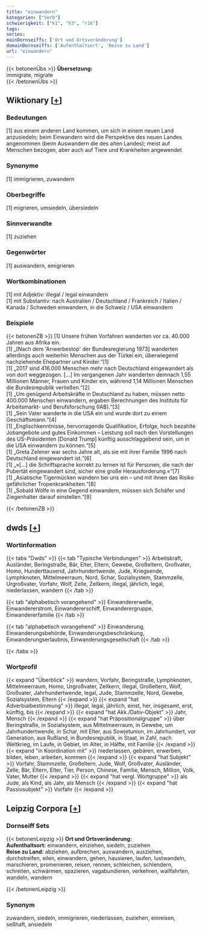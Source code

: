 ```yaml
---
title: "einwandern"
kategorien: ["Verb"]
schwierigkeit: ["k1", "h3", "r16"]
tags:
series:
mainDornseiffs: ['Ort und Ortsveränderung']
domainDornseiffs: ['Aufenthaltsort', 'Reise zu Land']
url: "einwandern"
---
```


{{< betonenÜbs >}}
**Übersetzung:**  
immigrate, migrate  
{{< /betonenÜbs >}}

## Wiktionary [[+](https://de.wiktionary.org/wiki/einwandern)]

### Bedeutungen
[1] aus einem anderen Land kommen, um sich in einem neuen Land anzusiedeln; beim Einwandern wird die Perspektive des neuen Landes angenommen (beim Auswandern die des alten Landes); meist auf Menschen bezogen, aber auch auf Tiere und Krankheiten angewendet  

### Synonyme
[1] immigrieren, zuwandern  

### Oberbegriffe
[1] migrieren, umsiedeln, übersiedeln  

### Sinnverwandte
[1] zuziehen  

### Gegenwörter
[1] auswandern, emigrieren  

### Wortkombinationen
[1] mit Adjektiv: illegal / legal einwandern  
[1] mit Substantiv: nach Australien / Deutschland / Frankreich / Italien / Kanada / Schweden einwandern, in die Schweiz / USA einwandern  

### Beispiele
{{< betonenZB >}}
[1] Unsere frühen Vorfahren wanderten vor ca. 40.000 Jahren aus Afrika ein.  
[1] „[Nach dem 'Anwerbestop' der Bundesregierung 1973] wanderten allerdings auch weiterhin Menschen aus der Türkei ein, überwiegend nachziehende Ehepartner und Kinder.“[1]  
[1] „2017 sind 416.000 Menschen mehr nach Deutschland eingewandert als von dort weggezogen. […] Im vergangenen Jahr wanderten demnach 1,55 Millionen Männer, Frauen und Kinder ein, während 1,14 Millionen Menschen die Bundesrepublik verließen.“[2]  
[1] „Um genügend Arbeitskräfte in Deutschland zu haben, müssen netto 400.000 Menschen einwandern, ergaben Berechnungen des Instituts für Arbeitsmarkt- und Berufsforschung (IAB).“[3]  
[1] „Sein Vater wanderte in die USA ein und wurde dort zu einem Geschäftsmann.“[4]  
[1] „Englischkenntnisse, hervorragende Qualifikation, Erfolge, hoch bezahlte Jobangebote und gutes Einkommen – Leistung soll nach den Vorstellungen des US-Präsidenten [Donald Trump] künftig ausschlaggebend sein, um in die USA einwandern zu können.“[5]  
[1] „Greta Zelener war sechs Jahre alt, als sie mit ihrer Familie 1996 nach Deutschland eingewandert ist.“[6]  
[1] „»[…] die Schriftsprache korrekt zu lernen ist für Personen, die nach der Pubertät eingewandert sind, sicher eine große Herausforderung.«“[7]  
[1] „Asiatische Tigermücken wandern bei uns ein – und mit ihnen das Risiko gefährlicher Tropenkrankheiten.“[8]  
[1] „Sobald Wölfe in eine Gegend einwandern, müssen sich Schäfer und Ziegenhalter darauf einstellen.“[9]  

{{< /betonenZB >}}


## dwds [[+](https://www.dwds.de/wb/einwandern)]

### Wortinformation
{{< tabs "Dwds" >}}
{{< tab "Typische Verbindungen" >}}
Arbeitskraft, Ausländer, Beringstraße, Bär, Elter, Eltern, Gewebe, Großeltern, Großvater, Homo, Hunderttausend, Jahrhundertwende, Jude, Kriegsende, Lymphknoten, Mittelmeerraum, Nord, Schar, Sozialsystem, Stammzelle, Urgroßvater, Vorfahr, Wolf, Zelle, Zellkern, illegal, jährlich, legal, niederlassen, wandern
{{< /tab >}}

{{< tab "alphabetisch vorangehend" >}}
Einwandererwelle, Einwandererstrom, Einwandererschiff, Einwanderergruppe, Einwandererfamilie
{{< /tab >}}

{{< tab "alphabetisch vorangehend" >}}
Einwanderung, Einwanderungsbehörde, Einwanderungsbeschränkung, Einwanderungserlaubnis, Einwanderungsgesellschaft
{{< /tab >}}

{{< /tabs >}}

### Wortprofil
{{< expand "Überblick" >}} wandern, Vorfahr, Beringstraße, Lymphknoten, Mittelmeerraum, Homo, Urgroßvater, Zellkern, illegal, Großeltern, Wolf, Großvater, Jahrhundertwende, legal, Jude, Stammzelle, Nord, Gewebe, Sozialsystem, Eltern {{< /expand >}}
{{< expand "hat Adverbialbestimmung" >}} illegal, legal, jährlich, einst, her, insgesamt, erst, künftig, bis {{< /expand >}}
{{< expand "hat Akk./Dativ-Objekt" >}} Jahr, Mensch {{< /expand >}}
{{< expand "hat Präpositionalgruppe" >}} über Beringstraße, in Sozialsystem, aus Mittelmeerraum, in Gewebe, um Jahrhundertwende, in Schar, mit Elter, aus Sowjetunion, im Jahrhundert, vor Generation, aus Rußland, in Bundesrepublik, in Staat, in Zahl, nach Weltkrieg, im Laufe, in Gebiet, im Alter, in Hälfte, mit Familie {{< /expand >}}
{{< expand "in Koordination mit" >}} niederlassen, gebären, erwerben, bilden, leben, arbeiten, kommen {{< /expand >}}
{{< expand "hat Subjekt" >}} Vorfahr, Stammzelle, Großeltern, Jude, Wolf, Großvater, Ausländer, Zelle, Bär, Eltern, Elter, Tier, Person, Chinese, Familie, Mensch, Million, Volk, Vater, Mutter {{< /expand >}}
{{< expand "hat vergl. Wortgruppe" >}} als Jude, als Kind, als Jahr, als Mensch {{< /expand >}}
{{< expand "hat Passivsubjekt" >}} Vorfahr {{< /expand >}}

## Leipzig Corpora [[+](https://corpora.uni-leipzig.de/en/res?word=einwandern&corpusId=deu_newscrawl-public_2018)]

### Dornseiff Sets
{{< betonenLeipzig >}}
**Ort und Ortsveränderung:**  
**Aufenthaltsort:** einwandern, einziehen, siedeln, zuziehen  
**Reise zu Land:** abziehen, aufbrechen, auswandern, ausziehen, durchstreifen, eilen, einwandern, gehen, hausieren, laufen, lustwandeln, marschieren, promenieren, reisen, rennen, schleichen, schlendern, schreiten, schwärmen, spazieren, vagabundieren, verkehren, wallfahrten, wandeln, wandern  

{{< /betonenLeipzig >}}

### Synonym
zuwandern, siedeln, immigrieren, niederlassen, zuziehen, einreisen, seßhaft, ansiedeln

